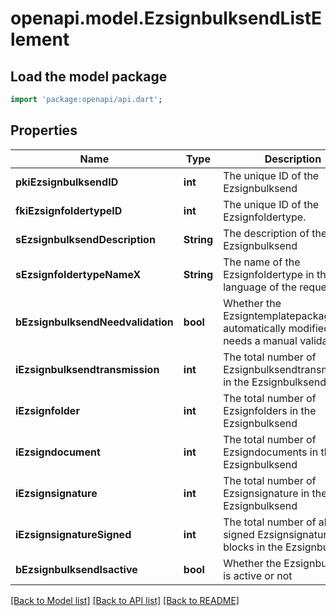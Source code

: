 # openapi.model.EzsignbulksendListElement

## Load the model package
```dart
import 'package:openapi/api.dart';
```

## Properties
Name | Type | Description | Notes
------------ | ------------- | ------------- | -------------
**pkiEzsignbulksendID** | **int** | The unique ID of the Ezsignbulksend | 
**fkiEzsignfoldertypeID** | **int** | The unique ID of the Ezsignfoldertype. | 
**sEzsignbulksendDescription** | **String** | The description of the Ezsignbulksend | 
**sEzsignfoldertypeNameX** | **String** | The name of the Ezsignfoldertype in the language of the requester | 
**bEzsignbulksendNeedvalidation** | **bool** | Whether the Ezsigntemplatepackage was automatically modified and needs a manual validation | 
**iEzsignbulksendtransmission** | **int** | The total number of Ezsignbulksendtransmissions in the Ezsignbulksend | 
**iEzsignfolder** | **int** | The total number of Ezsignfolders in the Ezsignbulksend | 
**iEzsigndocument** | **int** | The total number of Ezsigndocuments in the Ezsignbulksend | 
**iEzsignsignature** | **int** | The total number of Ezsignsignature in the Ezsignbulksend | 
**iEzsignsignatureSigned** | **int** | The total number of already signed Ezsignsignature blocks in the Ezsignbulksend | 
**bEzsignbulksendIsactive** | **bool** | Whether the Ezsignbulksend is active or not | 

[[Back to Model list]](../README.md#documentation-for-models) [[Back to API list]](../README.md#documentation-for-api-endpoints) [[Back to README]](../README.md)


